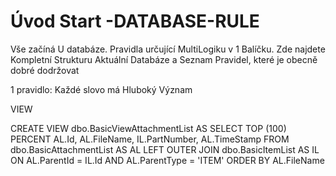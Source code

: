 ﻿# Úvod   Start -DATABASE-RULE  

Vše začíná U databáze. 
Pravidla určující MultiLogiku v 1 Balíčku.
Zde najdete Kompletní Strukturu Aktuální Databáze
a Seznam Pravidel, které je obecně dobré dodržovat

1 pravidlo: Každé slovo má Hluboký Význam

VIEW

CREATE VIEW dbo.BasicViewAttachmentList
AS
SELECT        TOP (100) PERCENT AL.Id, AL.FileName, IL.PartNumber, AL.TimeStamp
FROM            dbo.BasicAttachmentList AS AL LEFT OUTER JOIN
                         dbo.BasicItemList AS IL ON AL.ParentId = IL.Id AND AL.ParentType = 'ITEM'
ORDER BY AL.FileName
